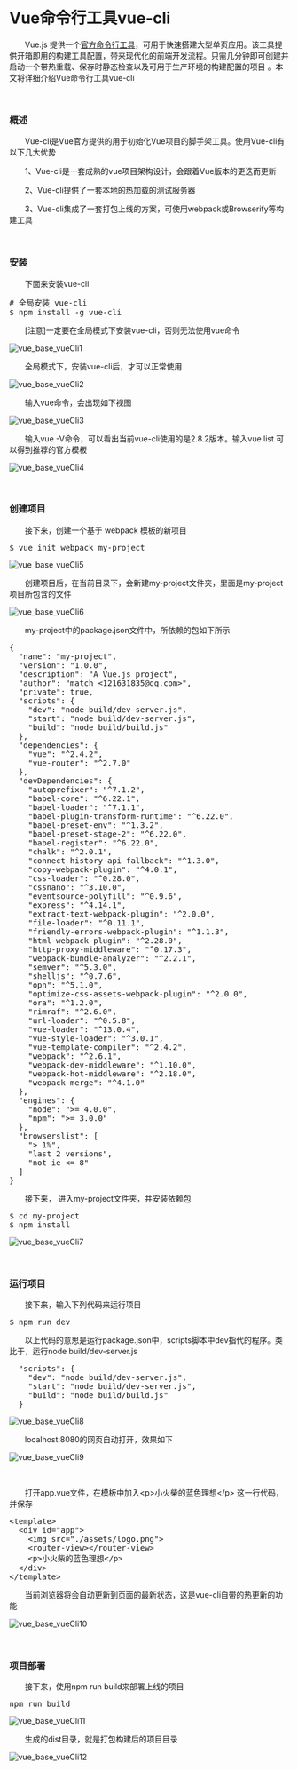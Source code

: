 # Vue命令行工具vue-cli

　　Vue.js 提供一个[官方命令行工具](https://github.com/vuejs/vue-cli)，可用于快速搭建大型单页应用。该工具提供开箱即用的构建工具配置，带来现代化的前端开发流程。只需几分钟即可创建并启动一个带热重载、保存时静态检查以及可用于生产环境的构建配置的项目&nbsp;。本文将详细介绍Vue命令行工具vue-cli

&nbsp;

### 概述

　　Vue-cli是Vue官方提供的用于初始化Vue项目的脚手架工具。使用Vue-cli有以下几大优势

　　1、Vue-cli是一套成熟的vue项目架构设计，会跟着Vue版本的更迭而更新

　　2、Vue-cli提供了一套本地的热加载的测试服务器

　　3、Vue-cli集成了一套打包上线的方案，可使用webpack或Browserify等构建工具

&nbsp;

### 安装

　　下面来安装vue-cli

<div>
<pre># 全局安装 vue-cli
$ npm install -g vue-cli</pre>
</div>

　　[注意]一定要在全局模式下安装vue-cli，否则无法使用vue命令

![vue_base_vueCli1](https://pic.xiaohuochai.site/blog/vue_base_vueCli1.png)


　　全局模式下，安装vue-cli后，才可以正常使用

![vue_base_vueCli2](https://pic.xiaohuochai.site/blog/vue_base_vueCli2.png)


　　输入vue命令，会出现如下视图

![vue_base_vueCli3](https://pic.xiaohuochai.site/blog/vue_base_vueCli3.png)


　　输入vue -V命令，可以看出当前vue-cli使用的是2.8.2版本。输入vue list 可以得到推荐的官方模板

![vue_base_vueCli4](https://pic.xiaohuochai.site/blog/vue_base_vueCli4.png)


&nbsp;

### 创建项目

　　接下来，创建一个基于 webpack 模板的新项目

<div>
<pre>$ vue init webpack my-project</pre>
</div>

![vue_base_vueCli5](https://pic.xiaohuochai.site/blog/vue_base_vueCli5.png)


　　创建项目后，在当前目录下，会新建my-project文件夹，里面是my-project项目所包含的文件

![vue_base_vueCli6](https://pic.xiaohuochai.site/blog/vue_base_vueCli6.png)


　　my-project中的package.json文件中，所依赖的包如下所示

<div>
<pre>{
  "name": "my-project",
  "version": "1.0.0",
  "description": "A Vue.js project",
  "author": "match &lt;121631835@qq.com&gt;",
  "private": true,
  "scripts": {
    "dev": "node build/dev-server.js",
    "start": "node build/dev-server.js",
    "build": "node build/build.js"
  },
  "dependencies": {
    "vue": "^2.4.2",
    "vue-router": "^2.7.0"
  },
  "devDependencies": {
    "autoprefixer": "^7.1.2",
    "babel-core": "^6.22.1",
    "babel-loader": "^7.1.1",
    "babel-plugin-transform-runtime": "^6.22.0",
    "babel-preset-env": "^1.3.2",
    "babel-preset-stage-2": "^6.22.0",
    "babel-register": "^6.22.0",
    "chalk": "^2.0.1",
    "connect-history-api-fallback": "^1.3.0",
    "copy-webpack-plugin": "^4.0.1",
    "css-loader": "^0.28.0",
    "cssnano": "^3.10.0",
    "eventsource-polyfill": "^0.9.6",
    "express": "^4.14.1",
    "extract-text-webpack-plugin": "^2.0.0",
    "file-loader": "^0.11.1",
    "friendly-errors-webpack-plugin": "^1.1.3",
    "html-webpack-plugin": "^2.28.0",
    "http-proxy-middleware": "^0.17.3",
    "webpack-bundle-analyzer": "^2.2.1",
    "semver": "^5.3.0",
    "shelljs": "^0.7.6",
    "opn": "^5.1.0",
    "optimize-css-assets-webpack-plugin": "^2.0.0",
    "ora": "^1.2.0",
    "rimraf": "^2.6.0",
    "url-loader": "^0.5.8",
    "vue-loader": "^13.0.4",
    "vue-style-loader": "^3.0.1",
    "vue-template-compiler": "^2.4.2",
    "webpack": "^2.6.1",
    "webpack-dev-middleware": "^1.10.0",
    "webpack-hot-middleware": "^2.18.0",
    "webpack-merge": "^4.1.0"
  },
  "engines": {
    "node": "&gt;= 4.0.0",
    "npm": "&gt;= 3.0.0"
  },
  "browserslist": [
    "&gt; 1%",
    "last 2 versions",
    "not ie &lt;= 8"
  ]
}</pre>
</div>

　　接下来， 进入my-project文件夹，并安装依赖包

<div>
<pre>$ cd my-project
$ npm install</pre>
</div>

![vue_base_vueCli7](https://pic.xiaohuochai.site/blog/vue_base_vueCli7.png)


&nbsp;

### 运行项目

　　接下来，输入下列代码来运行项目

<div>
<pre>$ npm run dev</pre>
</div>

　　以上代码的意思是运行package.json中，scripts脚本中dev指代的程序。类比于，运行node build/dev-server.js

<div>
<pre>  "scripts": {
    "dev": "node build/dev-server.js",
    "start": "node build/dev-server.js",
    "build": "node build/build.js"
  }</pre>
</div>

![vue_base_vueCli8](https://pic.xiaohuochai.site/blog/vue_base_vueCli8.png)


　　localhost:8080的网页自动打开，效果如下

![vue_base_vueCli9](https://pic.xiaohuochai.site/blog/vue_base_vueCli9.png)


&nbsp;

　　打开app.vue文件，在模板中加入&lt;p&gt;小火柴的蓝色理想&lt;/p&gt;&nbsp;这一行代码，并保存

<div>
<pre>&lt;template&gt;
  &lt;div id="app"&gt;
    &lt;img src="./assets/logo.png"&gt;
    &lt;router-view&gt;&lt;/router-view&gt;
    &lt;p&gt;小火柴的蓝色理想&lt;/p&gt;
  &lt;/div&gt;
&lt;/template&gt;</pre>
</div>

　　当前浏览器将会自动更新到页面的最新状态，这是vue-cli自带的热更新的功能

![vue_base_vueCli10](https://pic.xiaohuochai.site/blog/vue_base_vueCli10.png)


&nbsp;

### 项目部署

　　接下来，使用npm run build来部署上线的项目

<div>
<pre>npm run build</pre>
</div>

![vue_base_vueCli11](https://pic.xiaohuochai.site/blog/vue_base_vueCli11.png)


　　生成的dist目录，就是打包构建后的项目目录

![vue_base_vueCli12](https://pic.xiaohuochai.site/blog/vue_base_vueCli12.png)


